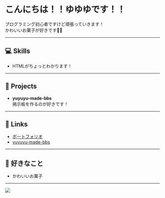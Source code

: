 # こんにちは！！ゆゆゆです！！

プログラミング初心者ですけど頑張っていきます！  
かわいいお菓子が好きです🍬🍰

---

## 💻 Skills
- HTMLがちょっとわかります！

---

## 📝 Projects
- **yuyuyu-made-bbs**  
  掲示板を作るのが好きです！

---

## 🔗 Links
- [ポートフォリオ](https://yuyuyu-homepage.netlify.app)
- [yuyuyu-made-bbs](https://yuyuyu-made-bbs.onreder.com)

---

## 🍭 好きなこと
- かわいいお菓子

---

![](https://github-readme-stats.vercel.app/api?username=shiratama-kotone&show_icons=true&theme=tokyonight)
